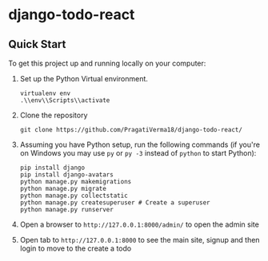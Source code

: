 # django-todo-react
## Quick Start

To get this project up and running locally on your computer:
1. Set up the Python Virtual environment.
   
   ```
   virtualenv env
   .\\env\\Scripts\\activate
   ```
2. Clone the repository
   
   ```
   git clone https://github.com/PragatiVerma18/django-todo-react/
   ```
3. Assuming you have Python setup, run the following commands (if you're on Windows you may use `py` or `py -3` instead of `python` to start Python):
   
   ```
   pip install django
   pip install django-avatars
   python manage.py makemigrations
   python manage.py migrate
   python manage.py collectstatic
   python manage.py createsuperuser # Create a superuser
   python manage.py runserver
   ```
4. Open a browser to `http://127.0.0.1:8000/admin/` to open the admin site
5. Open tab to `http://127.0.0.1:8000` to see the main site, signup and then login to move to the create a todo
